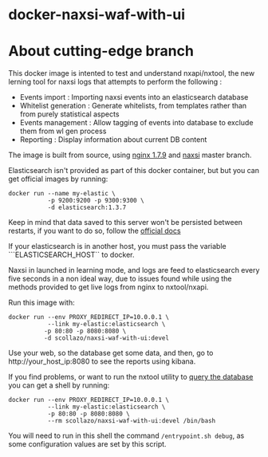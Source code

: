 # docker-naxsi-waf-with-ui

# About cutting-edge branch

This docker image is intented to test and understand nxapi/nxtool, the new lerning tool for naxsi logs that attempts to perform the following :

 * Events import : Importing naxsi events into an elasticsearch database
 * Whitelist generation : Generate whitelists, from templates rather than from purely statistical aspects
 * Events management : Allow tagging of events into database to exclude them from wl gen process
 * Reporting : Display information about current DB content


The image  is built from source, using [nginx 1.7.9](http://nginx.org/download/) and  [naxsi](https://github.com/nbs-system/naxsi) master branch.


Elasticsearch isn't provided as part of this docker container, but but you can get official images by running:

    docker run --name my-elastic \
               -p 9200:9200 -p 9300:9300 \
               -d elasticsearch:1.3.7

Keep in mind that data saved to this server won't be persisted between restarts, if you want to do so, follow the [official docs](https://github.com/dockerfile/elasticsearch)

If your elasticsearch is in another host, you must pass the variable ```ELASTICSEARCH_HOST`` to docker.


Naxsi in launched in learning mode, and logs are feed to elasticsearch every five seconds in a non ideal way, due to issues found while using the methods provided to get live logs from nginx to nxtool/nxapi.

Run this image with:

    docker run --env PROXY_REDIRECT_IP=10.0.0.1 \
               --link my-elastic:elasticsearch \
              -p 80:80 -p 8080:8080 \
              -d scollazo/naxsi-waf-with-ui:devel

Use your web, so the database get some data,  and then, go to http://your_host_ip:8080 to see the reports using kibana.

If you find problems, or want to run the nxtool utility to [query the database](https://github.com/nbs-system/naxsi/tree/master/nxapi#simple-usage-approach) you can get a shell by running:

    docker run --env PROXY_REDIRECT_IP=10.0.0.1 \
               --link my-elastic:elasticsearch \
               -p 80:80 -p 8080:8080 \
               --rm scollazo/naxsi-waf-with-ui:devel /bin/bash

You will need to run in this shell the command ``/entrypoint.sh debug``, as some configuration values are set by this script.
